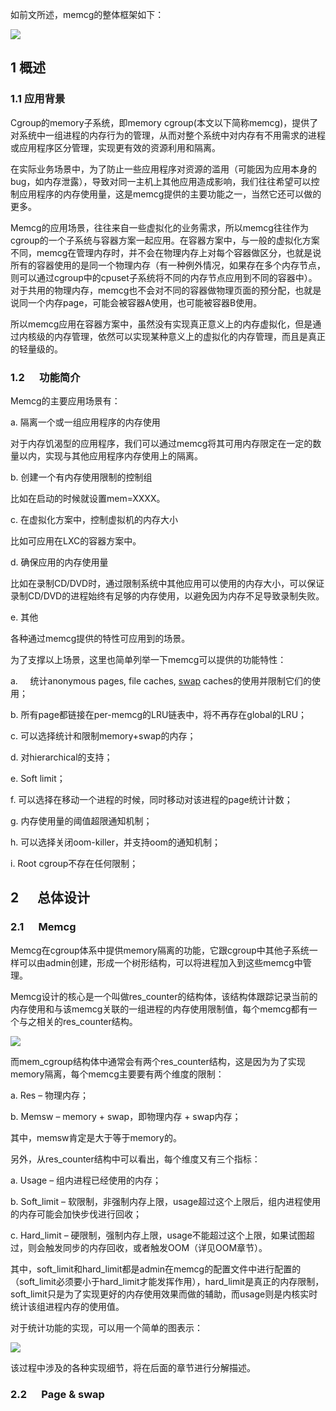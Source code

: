 如前文所述，memcg的整体框架如下：

![](https://img-blog.csdnimg.cn/20190408184203278.png?x-oss-process=image/watermark,type_ZmFuZ3poZW5naGVpdGk,shadow_10,text_aHR0cHM6Ly9ibG9nLmNzZG4ubmV0L3pzajEwMDIxMw==,size_16,color_FFFFFF,t_70)

## 1      概述

### 1.1      应用背景

Cgroup的memory子系统，即memory cgroup(本文以下简称memcg)，提供了对系统中一组进程的内存行为的管理，从而对整个系统中对内存有不用需求的进程或应用程序区分管理，实现更有效的资源利用和隔离。

在实际业务场景中，为了防止一些应用程序对资源的滥用（可能因为应用本身的bug，如内存泄露），导致对同一主机上其他应用造成影响，我们往往希望可以控制应用程序的内存使用量，这是memcg提供的主要功能之一，当然它还可以做的更多。

Memcg的应用场景，往往来自一些虚拟化的业务需求，所以memcg往往作为cgroup的一个子系统与容器方案一起应用。在容器方案中，与一般的虚拟化方案不同，memcg在管理内存时，并不会在物理内存上对每个容器做区分，也就是说所有的容器使用的是同一个物理内存（有一种例外情况，如果存在多个内存节点，则可以通过cgroup中的cpuset子系统将不同的内存节点应用到不同的容器中）。对于共用的物理内存，memcg也不会对不同的容器做物理页面的预分配，也就是说同一个内存page，可能会被容器A使用，也可能被容器B使用。

所以memcg应用在容器方案中，虽然没有实现真正意义上的内存虚拟化，但是通过内核级的内存管理，依然可以实现某种意义上的虚拟化的内存管理，而且是真正的轻量级的。

### 1.2      功能简介

Memcg的主要应用场景有：

a.     隔离一个或一组应用程序的内存使用

对于内存饥渴型的应用程序，我们可以通过memcg将其可用内存限定在一定的数量以内，实现与其他应用程序内存使用上的隔离。

b.    创建一个有内存使用限制的控制组

比如在启动的时候就设置mem=XXXX。

c.     在虚拟化方案中，控制虚拟机的内存大小

比如可应用在LXC的容器方案中。

d.    确保应用的内存使用量

比如在录制CD/DVD时，通过限制系统中其他应用可以使用的内存大小，可以保证录制CD/DVD的进程始终有足够的内存使用，以避免因为内存不足导致录制失败。

e.     其他

各种通过memcg提供的特性可应用到的场景。

为了支撑以上场景，这里也简单列举一下memcg可以提供的功能特性：

a.     统计anonymous pages, file caches, [swap](https://so.csdn.net/so/search?q=swap&spm=1001.2101.3001.7020) caches的使用并限制它们的使用；

b.    所有page都链接在per-memcg的LRU链表中，将不再存在global的LRU；

c.     可以选择统计和限制memory+swap的内存；

d.    对hierarchical的支持；

e.     Soft limit；

f.     可以选择在移动一个进程的时候，同时移动对该进程的page统计计数；

g.     内存使用量的阈值超限通知机制；

h.    可以选择关闭oom-killer，并支持oom的通知机制；

i.      Root cgroup不存在任何限制；

## 2      总体设计

### 2.1      Memcg

Memcg在cgroup体系中提供memory隔离的功能，它跟cgroup中其他子系统一样可以由admin创建，形成一个树形结构，可以将进程加入到这些memcg中管理。

Memcg设计的核心是一个叫做res_counter的结构体，该结构体跟踪记录当前的内存使用和与该memcg关联的一组进程的内存使用限制值，每个memcg都有一个与之相关的res_counter结构。

![](https://img-blog.csdn.net/20180711152005405?watermark/2/text/aHR0cHM6Ly9ibG9nLmNzZG4ubmV0L3RhbnpoZTIwMTc=/font/5a6L5L2T/fontsize/400/fill/I0JBQkFCMA==/dissolve/70)

而mem_cgroup结构体中通常会有两个res_counter结构，这是因为为了实现memory隔离，每个memcg主要要有两个维度的限制：

a.     Res – 物理内存；

b.    Memsw – memory + swap，即物理内存 + swap内存；

其中，memsw肯定是大于等于memory的。

另外，从res_counter结构中可以看出，每个维度又有三个指标：

a.     Usage – 组内进程已经使用的内存；

b.    Soft_limit – 软限制，非强制内存上限，usage超过这个上限后，组内进程使用的内存可能会加快步伐进行回收；

c.     Hard_limit – 硬限制，强制内存上限，usage不能超过这个上限，如果试图超过，则会触发同步的内存回收，或者触发OOM（详见OOM章节）。

其中，soft_limit和hard_limit都是admin在memcg的配置文件中进行配置的（soft_limit必须要小于hard_limit才能发挥作用），hard_limit是真正的内存限制，soft_limit只是为了实现更好的内存使用效果而做的辅助，而usage则是内核实时统计该组进程内存的使用值。

对于统计功能的实现，可以用一个简单的图表示：

![](https://img-blog.csdn.net/20180711152103555?watermark/2/text/aHR0cHM6Ly9ibG9nLmNzZG4ubmV0L3RhbnpoZTIwMTc=/font/5a6L5L2T/fontsize/400/fill/I0JBQkFCMA==/dissolve/70)

该过程中涉及的各种实现细节，将在后面的章节进行分解描述。

### 2.2      Page & swap